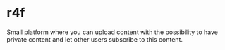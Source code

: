 # r4f
Small platform where you can upload content with the possibility to have private content and let other users subscribe to this content.
